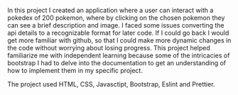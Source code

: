In this project I created an application where a user can interact with a pokedex of 200 pokemon, where by clicking on the chosen pokemon they can see a brief description and image.
I faced some issues converting the api details to a recognizable format for later code. 
If I could go back I would get more familiar with github, so that I could make more dynamic changes in the code without worrying about losing progress.
This project helped familiarize me with independent learning because some of the intricacies of bootstrap I had to delve into the documentation to get an understanding of how to implement them in my specific project.

The project used HTML, CSS, Javasctipt, Bootstrap, Eslint and Prettier.

